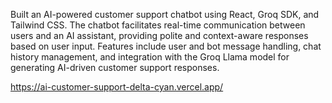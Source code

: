 Built an AI-powered customer support chatbot using React, Groq SDK, and Tailwind CSS. The chatbot facilitates real-time communication between users and an AI assistant, providing polite and context-aware responses based on user input. Features include user and bot message handling, chat history management, and integration with the Groq Llama model for generating AI-driven customer support responses.

https://ai-customer-support-delta-cyan.vercel.app/
